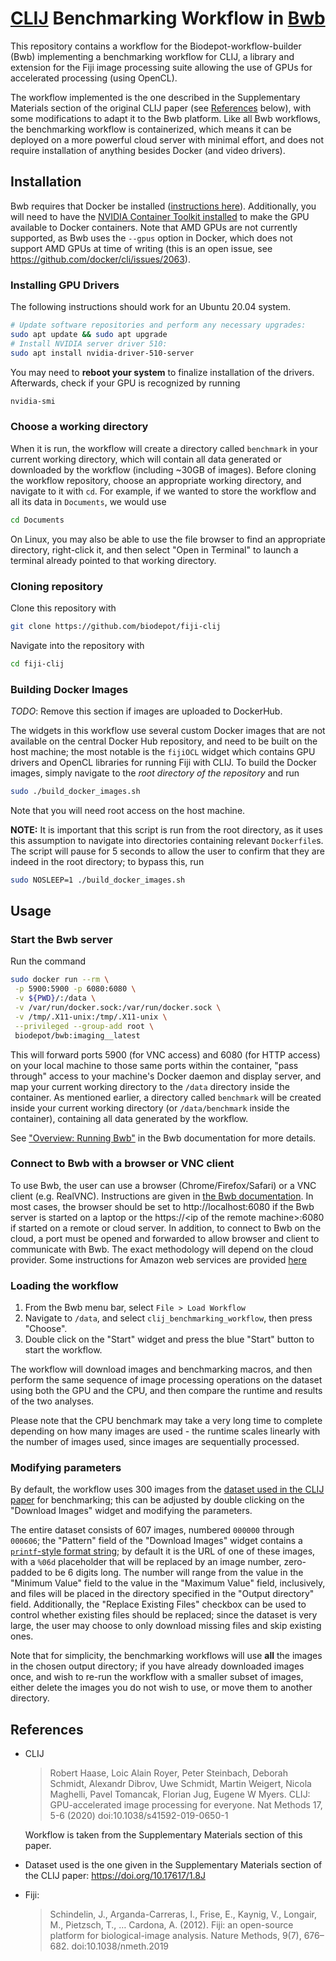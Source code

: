 # [CLIJ](https://clij.github.io/) Benchmarking Workflow in [Bwb](https://github.com/BioDepot/BioDepot-workflow-builder)

This repository contains a workflow for the Biodepot-workflow-builder
(Bwb) implementing a benchmarking workflow for CLIJ, a library and
extension for the Fiji image processing suite allowing the use of GPUs
for accelerated processing (using OpenCL).

The workflow implemented is the one described in the Supplementary Materials
section of the original CLIJ paper (see [References](#References) below), with
some modifications to adapt it to the Bwb platform. Like all Bwb workflows, the
benchmarking workflow is containerized, which means it can be deployed on a more
powerful cloud server with minimal effort, and does not require installation of
anything besides Docker (and video drivers).

## Installation
Bwb requires that Docker be installed ([instructions
here](https://github.com/BioDepot/BioDepot-workflow-builder#installing-and-starting-docker)). Additionally,
you will need to have
the [NVIDIA Container Toolkit
installed](https://docs.nvidia.com/datacenter/cloud-native/container-toolkit/install-guide.html) 
to make the GPU available to Docker containers. Note that AMD GPUs are not
currently supported, as Bwb uses the `--gpus` option in Docker, which does not
support AMD GPUs at time of writing (this is an open issue, see https://github.com/docker/cli/issues/2063).

### Installing GPU Drivers
The following instructions should work for an Ubuntu 20.04 system.

```bash
# Update software repositories and perform any necessary upgrades:
sudo apt update && sudo apt upgrade
# Install NVIDIA server driver 510:
sudo apt install nvidia-driver-510-server
```
You may need to **reboot your system** to finalize installation of the drivers.
Afterwards, check if your GPU is recognized by running
```bash
nvidia-smi
```

### Choose a working directory
When it is run, the workflow will create a directory called `benchmark` in your
current working directory, which will contain all data generated or downloaded
by the workflow (including ~30GB of images). Before cloning the workflow
repository, choose an appropriate working directory, and navigate to it with
`cd`. For example, if we wanted to store the workflow and all its data in
`Documents`, we would use
```bash
cd Documents
```

On Linux, you may also be able to use the file browser to find an appropriate
directory, right-click it, and then select "Open in Terminal" to launch a
terminal already pointed to that working directory.

### Cloning repository
Clone this repository with
```bash
git clone https://github.com/biodepot/fiji-clij
```

Navigate into the repository with
```bash
cd fiji-clij
```

### Building Docker Images
*TODO*: Remove this section if images are uploaded to DockerHub.

The widgets in this workflow use several custom Docker images that are not
available on the central Docker Hub repository, and need to be built on the host
machine; the most notable is the `fijiOCL` widget which contains GPU drivers and
OpenCL libraries for running Fiji with CLIJ. To build the Docker images, simply
navigate to the *root directory of the repository* and run
```bash
sudo ./build_docker_images.sh
```
Note that you will need root access on the host machine.

**NOTE:** It is important that this script is run from the root directory, as it
uses this assumption to navigate into directories containing relevant
`Dockerfile`s. The script will pause for 5 seconds to allow the user to confirm
that they are indeed in the root directory; to bypass this, run
```bash
sudo NOSLEEP=1 ./build_docker_images.sh
```

## Usage
### Start the Bwb server
Run the command

```bash
sudo docker run --rm \
 -p 5900:5900 -p 6080:6080 \
 -v ${PWD}/:/data \
 -v /var/run/docker.sock:/var/run/docker.sock \
 -v /tmp/.X11-unix:/tmp/.X11-unix \
 --privileged --group-add root \
 biodepot/bwb:imaging__latest
```

This will forward ports 5900 (for VNC access) and 6080 (for HTTP access) on your
local machine to those same ports within the container, "pass through" access to
your machine's Docker daemon and display server, and map your current working
directory to the `/data` directory inside the container. As mentioned earlier, a
directory called `benchmark` will be created inside your current working
directory (or `/data/benchmark` inside the container), containing all data
generated by the workflow.

See ["Overview: Running
Bwb"](https://github.com/biodepot/biodepot-workflow-builder#overview-running-bwb)
in the Bwb documentation for more details.

### Connect to Bwb with a browser or VNC client

To use Bwb, the user can use a browser (Chrome/Firefox/Safari) or a VNC client
(e.g. RealVNC). Instructions are given in [the Bwb documentation](https://github.com/biodepot/biodepot-workflow-builder#overview-running-bwb). In
most cases, the browser should be set to http://localhost:6080 if the Bwb server is
started on a laptop or the https://\<ip of the remote machine>:6080 if started on a
remote or cloud server. In addition, to connect to Bwb on the cloud, a port must
be opened and forwarded to allow browser and client to communicate with Bwb. The
exact methodology will depend on the cloud provider.  Some instructions for
Amazon web services are provided
[here](https://github.com/BioDepot/BioDepot-workflow-builder#how-do-i-run-bwb-on-the-cloud)

### Loading the workflow
1. From the Bwb menu bar, select `File > Load Workflow`
2. Navigate to `/data`, and select `clij_benchmarking_workflow`, then press
   "Choose".
3. Double click on the "Start" widget and press the blue "Start" button to start
   the workflow. 
   
The workflow will download images and benchmarking macros, and then perform the
same sequence of image processing operations on the dataset using both the
GPU and the CPU, and then compare the runtime and results of the two analyses.

Please note that the CPU benchmark may take a very long time to complete
depending on how many images are used - the runtime scales linearly with the
number of images used, since images are sequentially processed.
   
### Modifying parameters
By default, the workflow uses 300 images from the [dataset used in the CLIJ
paper](https://doi.org/10.17617/1.8J) for benchmarking; this can be adjusted by
double clicking on the "Download Images" widget and modifying the parameters.

The entire dataset consists of 607 images, numbered `000000` through `000606`;
the "Pattern" field of the "Download Images" widget contains a [`printf`-style format
string](https://en.wikipedia.org/wiki/Printf_format_string); by default it is
the URL of one of these images, with a `%06d` placeholder that will be replaced
by an image number, zero-padded to be 6 digits long. The number will range from
the value in the "Minimum Value" field to the value in the "Maximum Value"
field, inclusively, and files will be placed in the directory specified in the
"Output directory" field. Additionally, the "Replace Existing Files" checkbox
can be used to control whether existing files should be replaced; since the
dataset is very large, the user may choose to only download missing files and
skip existing ones.

Note that for simplicity, the benchmarking workflows will use **all** the images
in the chosen output directory; if you have already downloaded images once, and
wish to re-run the workflow with a smaller subset of images, either delete the
images you do not wish to use, or move them to another directory.

## References

* CLIJ
	> Robert Haase, Loic Alain Royer, Peter Steinbach, Deborah Schmidt,
	>     Alexandr Dibrov, Uwe Schmidt, Martin Weigert, Nicola Maghelli,
	>     Pavel Tomancak, Florian Jug, Eugene W Myers. CLIJ: GPU-accelerated
	>     image processing for everyone. Nat Methods 17, 5-6 (2020)
	>     doi:10.1038/s41592-019-0650-1
 
	 Workflow is taken from the Supplementary Materials section of this paper.
 
* Dataset used is the one given in the Supplementary Materials section of the
  CLIJ paper:
  https://doi.org/10.17617/1.8J

* Fiji:
  
    > Schindelin, J., Arganda-Carreras, I., Frise, E., Kaynig, V.,
	>   Longair, M., Pietzsch, T., … Cardona, A. (2012). Fiji: an
	>   open-source platform for biological-image analysis. Nature Methods,
	>   9(7), 676–682. doi:10.1038/nmeth.2019
